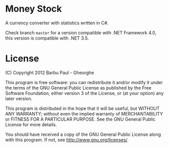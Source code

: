 Money Stock
===========

A currency converter with statistics written in C#.

Check branch `master` for a version compatible with .NET Framework 4.0, this
version is compatible with .NET 3.5.

License
=======

(C) Copyright 2012 Barbu Paul - Gheorghe

This program is free software: you can redistribute it and/or modify it under 
the terms of the GNU General Public License as published by the Free Software 
Foundation, either version 3 of the License, or (at your option) any later version.

This program is distributed in the hope that it will be useful, but WITHOUT ANY
WARRANTY; without even the implied warranty of MERCHANTABILITY or FITNESS FOR A
PARTICULAR PURPOSE. See the GNU General Public License for more details.

You should have received a copy of the GNU General Public License along with 
this program. If not, see http://www.gnu.org/licenses/.
